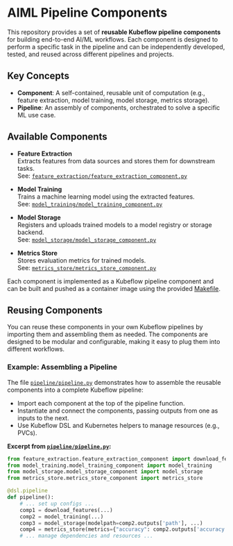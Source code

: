 # AIML Pipeline Components

This repository provides a set of **reusable Kubeflow pipeline components** for building end-to-end AI/ML workflows. Each component is designed to perform a specific task in the pipeline and can be independently developed, tested, and reused across different pipelines and projects.

## Key Concepts

- **Component**: A self-contained, reusable unit of computation (e.g., feature extraction, model training, model storage, metrics storage).
- **Pipeline**: An assembly of components, orchestrated to solve a specific ML use case.

## Available Components

- **Feature Extraction**  
  Extracts features from data sources and stores them for downstream tasks.  
  See: [`feature_extraction/feature_extraction_component.py`](components/feature_extraction/feature_extraction/feature_extraction_component.py)

- **Model Training**  
  Trains a machine learning model using the extracted features.  
  See: [`model_training/model_training_component.py`](components/model_training/model_training/model_training_component.py)

- **Model Storage**  
  Registers and uploads trained models to a model registry or storage backend.  
  See: [`model_storage/model_storage_component.py`](components/model_storage/model_storage/model_storage_component.py)

- **Metrics Store**  
  Stores evaluation metrics for trained models.  
  See: [`metrics_store/metrics_store_component.py`](components/metrics_store/metrics_store/metrics_store_component.py)

Each component is implemented as a Kubeflow pipeline component and can be built and pushed as a container image using the provided [Makefile](components/Makefile).

## Reusing Components

You can reuse these components in your own Kubeflow pipelines by importing them and assembling them as needed. The components are designed to be modular and configurable, making it easy to plug them into different workflows.

### Example: Assembling a Pipeline

The file [`pipeline/pipeline.py`](pipeline/pipeline.py) demonstrates how to assemble the reusable components into a complete Kubeflow pipeline:

- Import each component at the top of the pipeline function.
- Instantiate and connect the components, passing outputs from one as inputs to the next.
- Use Kubeflow DSL and Kubernetes helpers to manage resources (e.g., PVCs).

**Excerpt from [`pipeline/pipeline.py`](pipeline/pipeline.py):**

````python
from feature_extraction.feature_extraction_component import download_features
from model_training.model_training_component import model_training
from model_storage.model_storage_component import model_storage
from metrics_store.metrics_store_component import metrics_store

@dsl.pipeline
def pipeline():
    # ... set up configs ...
    comp1 = download_features(...)
    comp2 = model_training(...)
    comp3 = model_storage(modelpath=comp2.outputs['path'], ...)
    comp4 = metrics_store(metrics={"accuracy": comp2.outputs['accuracy']})
    # ... manage dependencies and resources ...